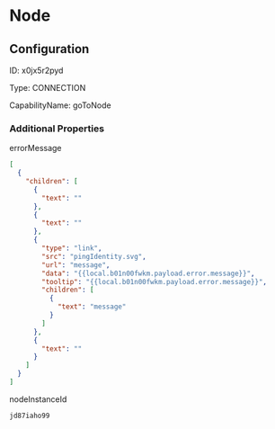 # Node
## Configuration
ID:  x0jx5r2pyd

Type: CONNECTION 

CapabilityName: goToNode






### Additional Properties
errorMessage
```json 
[
  {
    "children": [
      {
        "text": ""
      },
      {
        "text": ""
      },
      {
        "type": "link",
        "src": "pingIdentity.svg",
        "url": "message",
        "data": "{{local.b01n00fwkm.payload.error.message}}",
        "tooltip": "{{local.b01n00fwkm.payload.error.message}}",
        "children": [
          {
            "text": "message"
          }
        ]
      },
      {
        "text": ""
      }
    ]
  }
]
```


nodeInstanceId
```string 
jd87iaho99
```




